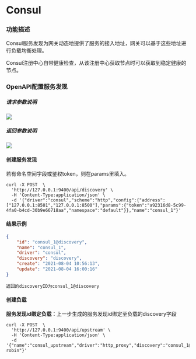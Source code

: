 # Consul

### 功能描述

Consul服务发现为网关动态地提供了服务的接入地址，网关可以基于这些地址进行负载均衡处理。

Consul注册中心自带健康检查，从该注册中心获取节点时可以获取到稳定健康的节点。



### OpenAPI配置服务发现

##### 请求参数说明

![](http://data.eolinker.com/course/NyYRv8h5b5be8cd6313a9ac144e83be49b57b22c0762455.png)



##### 返回参数说明

![](http://data.eolinker.com/course/HPchu7A969ad4eec79c3640ae968686ea270388f1555d70.png)



#### 创建服务发现

若有命名空间字段或鉴权token，则在params里填入。

```shell
curl -X POST  \
  'http://127.0.0.1:9400/api/discovery' \
  -H 'Content-Type:application/json' \
  -d '{"driver":"consul","scheme":"http","config":{"address":["127.0.0.1:8501","127.0.0.1:8500"],"params":{"token":"a92316d8-5c99-4fa0-b4cd-30b9e66718aa","namespace":"default"}},"name":"consul_1"}'
```



#### 结果示例

```json
{
    "id": "consul_1@discovery",
    "name": "consul_1",
    "driver": "consul",
    "discovery": "discovery",
    "create": "2021-08-04 10:56:13",
    "update": "2021-08-04 16:00:16"
}
```

```
返回的discoveryID为consul_1@discovery
```




#### 创建负载

**服务发现id绑定负载**：上一步生成的服务发现id绑定至负载的discovery字段

```shell
curl -X POST  \
  'http://127.0.0.1:9400/api/upstream' \
  -H 'Content-Type:application/json' \
  -d '{"name":"consul_upstream","driver":"http_proxy","discovery":"consul_1@discovery","config":"consul","scheme":"http","type":"round-robin"}'
```




